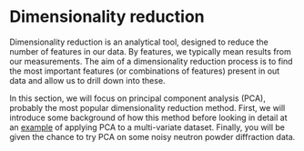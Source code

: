 # Dimensionality reduction

Dimensionality reduction is an analytical tool, designed to reduce the number of features in our data. 
By features, we typically mean results from our measurements. 
The aim of a dimensionality reduction process is to find the most important features (or combinations of features) present in out data and allow us to drill down into these. 

In this section, we will focus on principal component analysis (PCA), probably the most popular dimensionality reduction method. 
First, we will introduce some background of how this method before looking in detail at an [example](./example) of applying PCA to a multi-variate dataset. 
Finally, you will be given the chance to try PCA on some noisy neutron powder diffraction data.